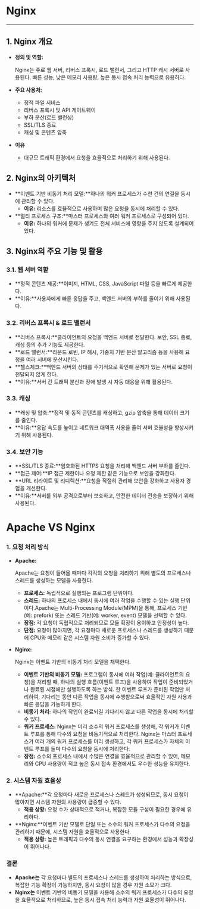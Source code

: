 # Nginx

---

## 1. Nginx 개요

- **정의 및 역할:**
    
    Nginx는 주로 웹 서버, 리버스 프록시, 로드 밸런서, 그리고 HTTP 캐시 서버로 사용된다. 빠른 성능, 낮은 메모리 사용량, 높은 동시 접속 처리 능력으로 유용하다.
    
- **주요 사용처:**
    - 정적 파일 서비스
    - 리버스 프록시 및 API 게이트웨이
    - 부하 분산(로드 밸런싱)
    - SSL/TLS 종료
    - 캐싱 및 콘텐츠 압축
- **이유**
    - 대규모 트래픽 환경에서 요청을 효율적으로 처리하기 위해 사용된다.

## 2. Nginx의 아키텍처

- **이벤트 기반 비동기 처리 모델:**하나의 워커 프로세스가 수천 건의 연결을 동시에 관리할 수 있다.
    - **이유:** 리소스를 효율적으로 사용하며 많은 요청을 동시에 처리할 수 있다.
- **멀티 프로세스 구조:**마스터 프로세스와 여러 워커 프로세스로 구성되어 있다.
    - **이유:** 하나의 워커에 문제가 생겨도 전체 서비스에 영향을 주지 않도록 설계되어 있다.

## 3. Nginx의 주요 기능 및 활용

### 3.1. 웹 서버 역할

- **정적 콘텐츠 제공:**이미지, HTML, CSS, JavaScript 파일 등을 빠르게 제공한다.
- **이유:**사용자에게 빠른 응답을 주고, 백엔드 서버의 부하를 줄이기 위해 사용된다.

### 3.2. 리버스 프록시 & 로드 밸런서

- **리버스 프록시:**클라이언트의 요청을 백엔드 서버로 전달한다. 보안, SSL 종료, 캐싱 등의 추가 기능도 제공한다.
- **로드 밸런서:**라운드 로빈, IP 해시, 가중치 기반 분산 알고리즘 등을 사용해 요청을 여러 서버에 분산시킨다.
- **헬스체크:**백엔드 서버의 상태를 주기적으로 확인해 문제가 있는 서버로 요청이 전달되지 않게 한다.
- **이유:**서버 간 트래픽 분산과 장애 발생 시 자동 대응을 위해 활용된다.

### 3.3. 캐싱

- **캐싱 및 압축:**정적 및 동적 콘텐츠를 캐싱하고, gzip 압축을 통해 데이터 크기를 줄인다.
- **이유:**응답 속도를 높이고 네트워크 대역폭 사용을 줄여 서버 효율성을 향상시키기 위해 사용된다.

### 3.4. 보안 기능

- **SSL/TLS 종료:**암호화된 HTTPS 요청을 처리해 백엔드 서버 부하를 줄인다.
- **접근 제어:**IP 접근 제한이나 요청 제한 같은 기능으로 보안을 강화한다.
- **URL 리라이트 및 리디렉션:**요청을 적절히 관리해 보안을 강화하고 사용자 경험을 개선한다.
- **이유:**서버를 외부 공격으로부터 보호하고, 안전한 데이터 전송을 보장하기 위해 사용된다.

# Apache VS Nginx

### 1. 요청 처리 방식

- **Apache:**
    
    Apache는 요청이 들어올 때마다 각각의 요청을 처리하기 위해 별도의 프로세스나 스레드를 생성하는 모델을 사용한다.
    
    - **프로세스:** 독립적으로 실행되는 프로그램 단위이다.
    - **스레드:** 하나의 프로세스 내에서 동시에 여러 작업을 수행할 수 있는 실행 단위이다.Apache는 Multi-Processing Module(MPM)을 통해, 프로세스 기반(예: prefork) 또는 스레드 기반(예: worker, event) 모델을 선택할 수 있다.
    - **장점:** 각 요청이 독립적으로 처리되므로 모듈 확장이 용이하고 안정성이 높다.
    - **단점:** 요청이 많아지면, 각 요청마다 새로운 프로세스나 스레드를 생성하기 때문에 CPU와 메모리 같은 시스템 자원 소비가 증가할 수 있다.
- **Nginx:**
    
    Nginx는 이벤트 기반의 비동기 처리 모델을 채택한다.
    
    - **이벤트 기반의 비동기 모델:** 프로그램이 동시에 여러 작업(예: 클라이언트의 요청)을 처리할 때, 하나의 실행 흐름(이벤트 루프)을 사용하여 작업이 준비되었거나 완료된 시점에만 실행하도록 하는 방식. 한 이벤트 루프가 준비된 작업만 처리하여, 기다리는 동안 다른 작업을 동시에 수행함으로써 효율적인 자원 사용과 빠른 응답을 가능하게 한다.
    - **비동기 처리:** 하나의 작업이 완료되길 기다리지 않고 다른 작업을 동시에 처리할 수 있다.
    - **워커 프로세스:** Nginx는 미리 소수의 워커 프로세스를 생성해, 각 워커가 이벤트 루프를 통해 다수의 요청을 비동기적으로 처리한다. Nginx는 마스터 프로세스가 여러 개의 워커 프로세스를 미리 생성하고, 각 워커 프로세스가 자체의 이벤트 루프를 돌며 다수의 요청을 동시에 처리한다.
    - **장점:** 소수의 프로세스 내에서 수많은 연결을 효율적으로 관리할 수 있어, 메모리와 CPU 사용량이 적고 높은 동시 접속 환경에서도 우수한 성능을 유지한다.

### 2. 시스템 자원 효율성

- **Apache:**각 요청마다 새로운 프로세스나 스레드가 생성되므로, 동시 요청이 많아지면 시스템 자원의 사용량이 급증할 수 있다.
    - **적용 상황:** 요청 수가 상대적으로 적거나, 복잡한 모듈 구성이 필요한 경우에 유리하다.
- **Nginx:**이벤트 기반 모델로 단일 또는 소수의 워커 프로세스가 다수의 요청을 관리하기 때문에, 시스템 자원을 효율적으로 사용한다.
    - **적용 상황:** 높은 트래픽과 다수의 동시 연결을 요구하는 환경에서 성능과 확장성이 뛰어나다.

### 결론

- **Apache는** 각 요청마다 별도의 프로세스나 스레드를 생성하여 처리하는 방식으로, 복잡한 기능 확장이 가능하지만, 동시 요청이 많을 경우 자원 소모가 크다.
- **Nginx는** 이벤트 기반의 비동기 모델을 사용해 소수의 워커 프로세스가 다수의 요청을 효율적으로 처리하므로, 높은 동시 접속 처리 능력과 자원 효율성이 뛰어나다.